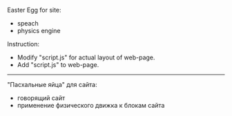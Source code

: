 Easter Egg for site:
- speach
- physics engine

Instruction:

- Modify "script.js" for actual layout of web-page.
- Add "script.js" to web-page.

---

"Пасхальные яйца" для сайта:
- говорящий сайт
- применение физического движка к блокам сайта
